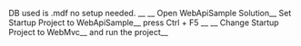 
DB used is .mdf no setup needed. __
__
Open WebApiSample Solution__
Set Startup Project to WebApiSample__
press Ctrl + F5 __
__
Change Startup Project to WebMvc__
and run the project__
